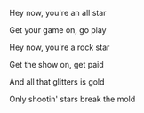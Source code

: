 Hey now, you're an all star


Get your game on, go play

Hey now, you're a rock star

Get the show on, get paid

And all that glitters is gold

Only shootin' stars break the mold

